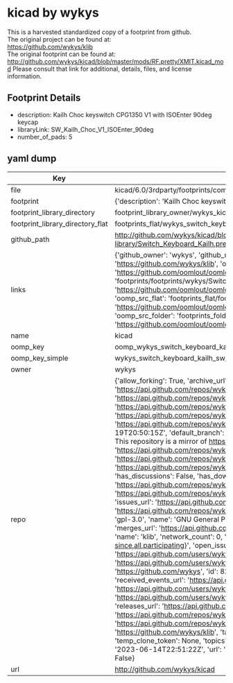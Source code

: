 # kicad by wykys  
This is a harvested standardized copy of a footprint from github.  
The original project can be found at:  
https://github.com/wykys/klib  
The original footprint can be found at:
http://github.com/wykys/kicad/blob/master/mods/RF.pretty/XMIT.kicad_mod
Please consult that link for additional, details, files, and license information.  
## Footprint Details
* description: Kailh Choc keyswitch CPG1350 V1 with ISOEnter 90deg keycap  
* libraryLink: SW_Kailh_Choc_V1_ISOEnter_90deg  
* number_of_pads: 5  
## yaml dump  
| Key | Value |  
| --- | --- |  
| file | kicad/6.0/3rdparty/footprints/com_github_perigoso_keyswitch-kicad-library/Switch_Keyboard_Kailh.pretty/SW_Kailh_Choc_V1_ISOEnter_90deg.kicad_mod |  
| footprint | {'description': 'Kailh Choc keyswitch CPG1350 V1 with ISOEnter 90deg keycap', 'libraryLink': 'SW_Kailh_Choc_V1_ISOEnter_90deg', 'number_of_pads': 5} |  
| footprint_library_directory | footprint_library_owner/wykys_kicad |  
| footprint_library_directory_flat | footprints_flat/wykys_switch_keyboard_kailh_sw_kailh_choc_v1_isoenter_90deg/working |  
| github_path | http://github.com/wykys/kicad/blob/master/6.0/3rdparty/footprints/com_github_perigoso_keyswitch-kicad-library/Switch_Keyboard_Kailh.pretty/SW_Kailh_Choc_V1_ISOEnter_90deg.kicad_mod |  
| links | {'github_owner': 'wykys', 'github_repo_name': 'klib', 'github_src': 'http://github.com/wykys/kicad/blob/master/mods/RF.pretty/XMIT.kicad_mod', 'github_src_repo': 'https://github.com/wykys/klib', 'oomp_bot': 'footprints/wykys_switch_keyboard_kailh_sw_kailh_choc_v1_isoenter_90deg/working', 'oomp_bot_github': 'https://github.com/oomlout/oomlout_oomp_footprint_bot/tree/main/footprints/wykys_switch_keyboard_kailh_sw_kailh_choc_v1_isoenter_90deg/working', 'oomp_doc': 'footprints/footprints/wykys/Switch_Keyboard_Kailh/SW_Kailh_Choc_V1_ISOEnter_90deg/working/', 'oomp_doc_github': 'https://github.com/oomlout/oomlout_oomp_footprint_doc/tree/main/footprints/footprints/wykys/Switch_Keyboard_Kailh/SW_Kailh_Choc_V1_ISOEnter_90deg/working', 'oomp_src_flat': 'footprints_flat/footprints_flat/wykys_switch_keyboard_kailh_sw_kailh_choc_v1_isoenter_90deg/working', 'oomp_src_flat_github': 'https://github.com/oomlout/oomlout_oomp_footprint_src/tree/main/footprints_flat/wykys_switch_keyboard_kailh_sw_kailh_choc_v1_isoenter_90deg/working', 'oomp_src_folder': 'footprints_folder/footprints_folder/wykys/Switch_Keyboard_Kailh/SW_Kailh_Choc_V1_ISOEnter_90deg/working', 'oomp_src_folder_github': 'https://github.com/oomlout/oomlout_oomp_footprint_src/tree/main/footprints_folder/wykys/Switch_Keyboard_Kailh/SW_Kailh_Choc_V1_ISOEnter_90deg/working'} |  
| name | kicad |  
| oomp_key | oomp_wykys_switch_keyboard_kailh_sw_kailh_choc_v1_isoenter_90deg |  
| oomp_key_simple | wykys_switch_keyboard_kailh_sw_kailh_choc_v1_isoenter_90deg |  
| owner | wykys |  
| repo | {'allow_forking': True, 'archive_url': 'https://api.github.com/repos/wykys/klib/{archive_format}{/ref}', 'archived': False, 'assignees_url': 'https://api.github.com/repos/wykys/klib/assignees{/user}', 'blobs_url': 'https://api.github.com/repos/wykys/klib/git/blobs{/sha}', 'branches_url': 'https://api.github.com/repos/wykys/klib/branches{/branch}', 'clone_url': 'https://github.com/wykys/klib.git', 'collaborators_url': 'https://api.github.com/repos/wykys/klib/collaborators{/collaborator}', 'comments_url': 'https://api.github.com/repos/wykys/klib/comments{/number}', 'commits_url': 'https://api.github.com/repos/wykys/klib/commits{/sha}', 'compare_url': 'https://api.github.com/repos/wykys/klib/compare/{base}...{head}', 'contents_url': 'https://api.github.com/repos/wykys/klib/contents/{+path}', 'contributors_url': 'https://api.github.com/repos/wykys/klib/contributors', 'created_at': '2017-08-19T20:50:15Z', 'default_branch': 'main', 'deployments_url': 'https://api.github.com/repos/wykys/klib/deployments', 'description': "Wykys's KiCad library and toolkit. This repository is a mirror of https://gitlab.com/wykys/klib, so please direct the issue there.", 'disabled': False, 'downloads_url': 'https://api.github.com/repos/wykys/klib/downloads', 'events_url': 'https://api.github.com/repos/wykys/klib/events', 'fork': False, 'forks': 0, 'forks_count': 0, 'forks_url': 'https://api.github.com/repos/wykys/klib/forks', 'full_name': 'wykys/klib', 'git_commits_url': 'https://api.github.com/repos/wykys/klib/git/commits{/sha}', 'git_refs_url': 'https://api.github.com/repos/wykys/klib/git/refs{/sha}', 'git_tags_url': 'https://api.github.com/repos/wykys/klib/git/tags{/sha}', 'git_url': 'git://github.com/wykys/klib.git', 'has_discussions': False, 'has_downloads': True, 'has_issues': True, 'has_pages': False, 'has_projects': True, 'has_wiki': True, 'homepage': '', 'hooks_url': 'https://api.github.com/repos/wykys/klib/hooks', 'html_url': 'https://github.com/wykys/klib', 'id': 100820613, 'is_template': False, 'issue_comment_url': 'https://api.github.com/repos/wykys/klib/issues/comments{/number}', 'issue_events_url': 'https://api.github.com/repos/wykys/klib/issues/events{/number}', 'issues_url': 'https://api.github.com/repos/wykys/klib/issues{/number}', 'keys_url': 'https://api.github.com/repos/wykys/klib/keys{/key_id}', 'labels_url': 'https://api.github.com/repos/wykys/klib/labels{/name}', 'language': 'Python', 'languages_url': 'https://api.github.com/repos/wykys/klib/languages', 'license': {'key': 'gpl-3.0', 'name': 'GNU General Public License v3.0', 'node_id': 'MDc6TGljZW5zZTk=', 'spdx_id': 'GPL-3.0', 'url': 'https://api.github.com/licenses/gpl-3.0'}, 'merges_url': 'https://api.github.com/repos/wykys/klib/merges', 'milestones_url': 'https://api.github.com/repos/wykys/klib/milestones{/number}', 'mirror_url': None, 'name': 'klib', 'network_count': 0, 'node_id': 'MDEwOlJlcG9zaXRvcnkxMDA4MjA2MTM=', 'notifications_url': 'https://api.github.com/repos/wykys/klib/notifications{?since,all,participating}', 'open_issues': 0, 'open_issues_count': 0, 'owner': {'avatar_url': 'https://avatars.githubusercontent.com/u/8275996?v=4', 'events_url': 'https://api.github.com/users/wykys/events{/privacy}', 'followers_url': 'https://api.github.com/users/wykys/followers', 'following_url': 'https://api.github.com/users/wykys/following{/other_user}', 'gists_url': 'https://api.github.com/users/wykys/gists{/gist_id}', 'gravatar_id': '', 'html_url': 'https://github.com/wykys', 'id': 8275996, 'login': 'wykys', 'node_id': 'MDQ6VXNlcjgyNzU5OTY=', 'organizations_url': 'https://api.github.com/users/wykys/orgs', 'received_events_url': 'https://api.github.com/users/wykys/received_events', 'repos_url': 'https://api.github.com/users/wykys/repos', 'site_admin': False, 'starred_url': 'https://api.github.com/users/wykys/starred{/owner}{/repo}', 'subscriptions_url': 'https://api.github.com/users/wykys/subscriptions', 'type': 'User', 'url': 'https://api.github.com/users/wykys'}, 'private': False, 'pulls_url': 'https://api.github.com/repos/wykys/klib/pulls{/number}', 'pushed_at': '2022-10-18T02:52:15Z', 'releases_url': 'https://api.github.com/repos/wykys/klib/releases{/id}', 'size': 8035, 'ssh_url': 'git@github.com:wykys/klib.git', 'stargazers_count': 6, 'stargazers_url': 'https://api.github.com/repos/wykys/klib/stargazers', 'statuses_url': 'https://api.github.com/repos/wykys/klib/statuses/{sha}', 'subscribers_count': 4, 'subscribers_url': 'https://api.github.com/repos/wykys/klib/subscribers', 'subscription_url': 'https://api.github.com/repos/wykys/klib/subscription', 'svn_url': 'https://github.com/wykys/klib', 'tags_url': 'https://api.github.com/repos/wykys/klib/tags', 'teams_url': 'https://api.github.com/repos/wykys/klib/teams', 'temp_clone_token': None, 'topics': ['kicad', 'kicad-footprints', 'kicad-library'], 'trees_url': 'https://api.github.com/repos/wykys/klib/git/trees{/sha}', 'updated_at': '2023-06-14T22:51:22Z', 'url': 'https://api.github.com/repos/wykys/klib', 'visibility': 'public', 'watchers': 6, 'watchers_count': 6, 'web_commit_signoff_required': False} |  
| url | http://github.com/wykys/kicad |  

